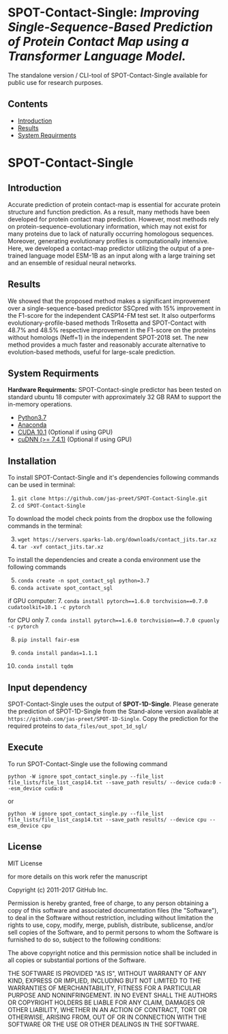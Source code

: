 SPOT-Contact-Single: *Improving Single-Sequence-Based Prediction of Protein Contact Map using a Transformer Language Model.*
====
The standalone version / CLI-tool of SPOT-Contact-Single available for public use for research purposes.

Contents
----
  * [Introduction](#introduction)
  * [Results](#results)
  * [System Requirments](#system-requirments)

# SPOT-Contact-Single

Introduction
----
Accurate prediction of protein contact-map is essential for accurate protein structure and function prediction. As a result, many methods have been developed for protein contact map prediction. However, most methods rely on protein-sequence-evolutionary information, which may not exist for many proteins due to lack of naturally occurring homologous sequences. Moreover, generating evolutionary profiles is computationally intensive. Here, we developed a contact-map predictor utilizing the output of a pre-trained language model ESM-1B as an input along with a large training set and an ensemble of residual neural networks.


Results
----
We showed that the proposed method makes a significant improvement over a single-sequence-based predictor SSCpred with 15% improvement in the F1-score for the independent CASP14-FM test set. It also outperforms evolutionary-profile-based methods TrRosetta and SPOT-Contact with 48.7% and 48.5% respective improvement in the F1-score on the proteins without homologs (Neff=1) in the independent SPOT-2018 set. The new method provides a much faster and reasonably accurate alternative to evolution-based methods, useful for large-scale prediction.

System Requirments
----

**Hardware Requirments:**
SPOT-Contact-single predictor has been tested on standard ubuntu 18 computer with approximately 32 GB RAM to support the in-memory operations.

* [Python3.7](https://docs.python-guide.org/starting/install3/linux/)
* [Anaconda](https://anaconda.org/anaconda/virtualenv)
* [CUDA 10.1](https://developer.nvidia.com/cuda-10.1-download-archive) (Optional if using GPU)
* [cuDNN (>= 7.4.1)](https://developer.nvidia.com/cudnn) (Optional if using GPU)

Installation
----

To install SPOT-Contact-Single and it's dependencies following commands can be used in terminal:

1. `git clone https://github.com/jas-preet/SPOT-Contact-Single.git`
2. `cd SPOT-Contact-Single`

To download the model check points from the dropbox use the following commands in the terminal:

3. `wget https://servers.sparks-lab.org/downloads/contact_jits.tar.xz`
4. `tar -xvf contact_jits.tar.xz`

To install the dependencies and create a conda environment use the following commands

5. `conda create -n spot_contact_sgl python=3.7`
6. `conda activate spot_contact_sgl`

if GPU computer:
7. `conda install pytorch==1.6.0 torchvision==0.7.0 cudatoolkit=10.1 -c pytorch`

for CPU only 
7. `conda install pytorch==1.6.0 torchvision==0.7.0 cpuonly -c pytorch`

8. `pip install fair-esm`

9. `conda install pandas=1.1.1`

10. `conda install tqdm`

Input dependency
----
SPOT-Contact-Single uses the output of **SPOT-1D-Single**. Please generate the prediction of SPOT-1D-Single from the Stand-alone version available at `https://github.com/jas-preet/SPOT-1D-Single`.
Copy the prediction for the required proteins to `data_files/out_spot_1d_sgl/`

Execute
----
To run SPOT-Contact-Single use the following command

`python -W ignore spot_contact_single.py --file_list file_lists/file_list_casp14.txt --save_path results/ --device cuda:0 --esm_device cuda:0`

or 

`python -W ignore spot_contact_single.py --file_list file_lists/file_list_casp14.txt --save_path results/ --device cpu --esm_device cpu` 

License
----

MIT License

for more details on this work refer the manuscript

Copyright (c) 2011-2017 GitHub Inc.

Permission is hereby granted, free of charge, to any person obtaining a copy of this software and associated documentation files (the "Software"), to deal in the Software without restriction, including without limitation the rights to use, copy, modify, merge, publish, distribute, sublicense, and/or sell copies of the Software, and to permit persons to whom the Software is furnished to do so, subject to the following conditions:

The above copyright notice and this permission notice shall be included in all copies or substantial portions of the Software.

THE SOFTWARE IS PROVIDED "AS IS", WITHOUT WARRANTY OF ANY KIND, EXPRESS OR IMPLIED, INCLUDING BUT NOT LIMITED TO THE WARRANTIES OF MERCHANTABILITY, FITNESS FOR A PARTICULAR PURPOSE AND NONINFRINGEMENT. IN NO EVENT SHALL THE AUTHORS OR COPYRIGHT HOLDERS BE LIABLE FOR ANY CLAIM, DAMAGES OR OTHER LIABILITY, WHETHER IN AN ACTION OF CONTRACT, TORT OR OTHERWISE, ARISING FROM, OUT OF OR IN CONNECTION WITH THE SOFTWARE OR THE USE OR OTHER DEALINGS IN THE SOFTWARE.
